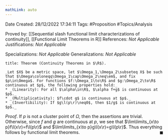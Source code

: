 ```yaml
---
mathLink: auto
---
```


<div class="topSpace"></div>

Date Created: 28/12/2022 17:34:11
Tags: #Proposition #Topics/Analysis

Proved by: [[Sequential slash functional limit characterizations of continuity]], [[Functional Limit Theorems in R]]
References: _Not Applicable_
Justifications: _Not Applicable_

Specializations: _Not Applicable_
Generalizations: _Not Applicable_

``` ad-Theorem
title: Theorem (Continuity Theorems in $\R$).

_Let $X$ be a metric space, let $\Omega_1,\Omega_2\subseteq X$ be such that $\Omega\coloneqq\Omega_1\cap\Omega_2\neq\em$, and fix $p\in\Omega$. For functions $f:\Omega_1\to\R$ and $g:\Omega_2\to\R$ continuous at $p$, the following properties hold:_
* _(Linearity): For all $\alpha\in\R$, $\alpha f+g$ is continuous at $p$._
* _(Multiplicativity): $f\cdot g$ is continuous at $p$._
* _(Invertibility): If $g\l(p\r)\neq0$, then $1/g$ is continuous at $p$._

```

_Proof_. If $p$ is not a cluster point of $\Omega$, then the assertions are trivial. Otherwise, since $f$ and $g$ are continuous at $p$, we see that $\lim\limits_{x\to p}f\l(x\r)=f\l(p\r)$ and $\lim\limits_{x\to p}g\l(x\r)=g\l(p\r)$. Thus everything follows by functional limit theorems.<span style="float:right;">$\blacksquare$</span>
